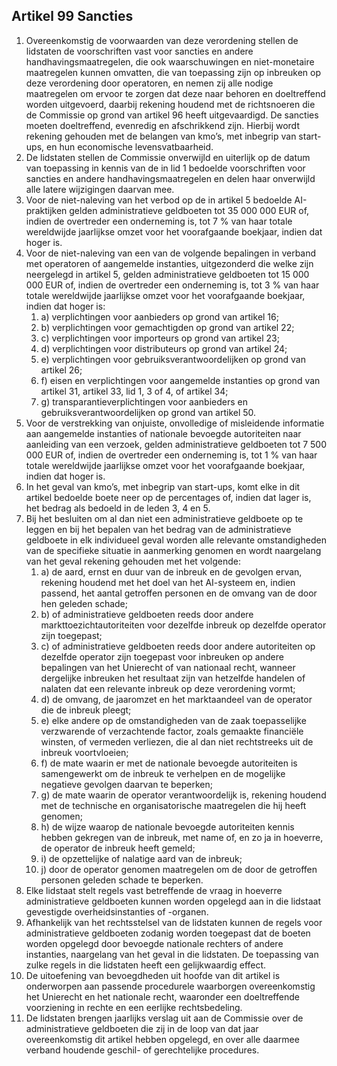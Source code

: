 ## Artikel 99 Sancties

1. Overeenkomstig de voorwaarden van deze verordening stellen de lidstaten de voorschriften vast voor sancties en andere handhavingsmaatregelen, die ook waarschuwingen en niet-monetaire maatregelen kunnen omvatten, die van toepassing zijn op inbreuken op deze verordening door operatoren, en nemen zij alle nodige maatregelen om ervoor te zorgen dat deze naar behoren en doeltreffend worden uitgevoerd, daarbij rekening houdend met de richtsnoeren die de Commissie op grond van artikel 96 heeft uitgevaardigd. De sancties moeten doeltreffend, evenredig en afschrikkend zijn. Hierbij wordt rekening gehouden met de belangen van kmo’s, met inbegrip van start-ups, en hun economische levensvatbaarheid.
2. De lidstaten stellen de Commissie onverwijld en uiterlijk op de datum van toepassing in kennis van de in lid 1 bedoelde voorschriften voor sancties en andere handhavingsmaatregelen en delen haar onverwijld alle latere wijzigingen daarvan mee.
3. Voor de niet-naleving van het verbod op de in artikel 5 bedoelde AI-praktijken gelden administratieve geldboeten tot 35 000 000 EUR of, indien de overtreder een onderneming is, tot 7 % van haar totale wereldwijde jaarlijkse omzet voor het voorafgaande boekjaar, indien dat hoger is.
4. Voor de niet-naleving van een van de volgende bepalingen in verband met operatoren of aangemelde instanties, uitgezonderd die welke zijn neergelegd in artikel 5, gelden administratieve geldboeten tot 15 000 000 EUR of, indien de overtreder een onderneming is, tot 3 % van haar totale wereldwijde jaarlijkse omzet voor het voorafgaande boekjaar, indien dat hoger is:
   1. a) verplichtingen voor aanbieders op grond van artikel 16;
   2. b) verplichtingen voor gemachtigden op grond van artikel 22;
   3. c) verplichtingen voor importeurs op grond van artikel 23;
   4. d) verplichtingen voor distributeurs op grond van artikel 24;
   5. e) verplichtingen voor gebruiksverantwoordelijken op grond van artikel 26;
   6. f) eisen en verplichtingen voor aangemelde instanties op grond van artikel 31, artikel 33, lid 1, 3 of 4, of artikel 34;
   7. g) transparantieverplichtingen voor aanbieders en gebruiksverantwoordelijken op grond van artikel 50.
5. Voor de verstrekking van onjuiste, onvolledige of misleidende informatie aan aangemelde instanties of nationale bevoegde autoriteiten naar aanleiding van een verzoek, gelden administratieve geldboeten tot 7 500 000 EUR of, indien de overtreder een onderneming is, tot 1 % van haar totale wereldwijde jaarlijkse omzet voor het voorafgaande boekjaar, indien dat hoger is.
6. In het geval van kmo’s, met inbegrip van start-ups, komt elke in dit artikel bedoelde boete neer op de percentages of, indien dat lager is, het bedrag als bedoeld in de leden 3, 4 en 5.
7. Bij het besluiten om al dan niet een administratieve geldboete op te leggen en bij het bepalen van het bedrag van de administratieve geldboete in elk individueel geval worden alle relevante omstandigheden van de specifieke situatie in aanmerking genomen en wordt naargelang van het geval rekening gehouden met het volgende:
   1. a) de aard, ernst en duur van de inbreuk en de gevolgen ervan, rekening houdend met het doel van het AI-systeem en, indien passend, het aantal getroffen personen en de omvang van de door hen geleden schade;
   2. b) of administratieve geldboeten reeds door andere markttoezichtautoriteiten voor dezelfde inbreuk op dezelfde operator zijn toegepast;
   3. c) of administratieve geldboeten reeds door andere autoriteiten op dezelfde operator zijn toegepast voor inbreuken op andere bepalingen van het Unierecht of van nationaal recht, wanneer dergelijke inbreuken het resultaat zijn van hetzelfde handelen of nalaten dat een relevante inbreuk op deze verordening vormt;
   4. d) de omvang, de jaaromzet en het marktaandeel van de operator die de inbreuk pleegt;
   5. e) elke andere op de omstandigheden van de zaak toepasselijke verzwarende of verzachtende factor, zoals gemaakte financiële winsten, of vermeden verliezen, die al dan niet rechtstreeks uit de inbreuk voortvloeien;
   6. f) de mate waarin er met de nationale bevoegde autoriteiten is samengewerkt om de inbreuk te verhelpen en de mogelijke negatieve gevolgen daarvan te beperken;
   7. g) de mate waarin de operator verantwoordelijk is, rekening houdend met de technische en organisatorische maatregelen die hij heeft genomen;
   8. h) de wijze waarop de nationale bevoegde autoriteiten kennis hebben gekregen van de inbreuk, met name of, en zo ja in hoeverre, de operator de inbreuk heeft gemeld;
   9. i) de opzettelijke of nalatige aard van de inbreuk;
   10. j) door de operator genomen maatregelen om de door de getroffen personen geleden schade te beperken.
8. Elke lidstaat stelt regels vast betreffende de vraag in hoeverre administratieve geldboeten kunnen worden opgelegd aan in die lidstaat gevestigde overheidsinstanties of -organen.
9. Afhankelijk van het rechtsstelsel van de lidstaten kunnen de regels voor administratieve geldboeten zodanig worden toegepast dat de boeten worden opgelegd door bevoegde nationale rechters of andere instanties, naargelang van het geval in die lidstaten. De toepassing van zulke regels in die lidstaten heeft een gelijkwaardig effect.
10. De uitoefening van bevoegdheden uit hoofde van dit artikel is onderworpen aan passende procedurele waarborgen overeenkomstig het Unierecht en het nationale recht, waaronder een doeltreffende voorziening in rechte en een eerlijke rechtsbedeling.
11. De lidstaten brengen jaarlijks verslag uit aan de Commissie over de administratieve geldboeten die zij in de loop van dat jaar overeenkomstig dit artikel hebben opgelegd, en over alle daarmee verband houdende geschil- of gerechtelijke procedures.

